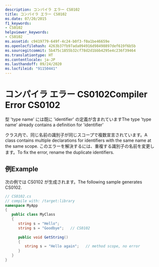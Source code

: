 ```yaml
---
description: コンパイラ エラー CS0102
title: コンパイラ エラー CS0102
ms.date: 07/20/2015
f1_keywords:
- CS0102
helpviewer_keywords:
- CS0102
ms.assetid: c9419779-649f-4c24-b0f3-f0a1be46659e
ms.openlocfilehash: 4263b37fb97ada094916d98498897def619f6b5b
ms.sourcegitcommit: 5b475c1855b32cf78d2d1bbb4295e4c236f39464
ms.translationtype: HT
ms.contentlocale: ja-JP
ms.lasthandoff: 09/24/2020
ms.locfileid: "91150441"
---
```

# <a name="compiler-error-cs0102"></a><span data-ttu-id="e7620-103">コンパイラ エラー CS0102</span><span class="sxs-lookup"><span data-stu-id="e7620-103">Compiler Error CS0102</span></span>

<span data-ttu-id="e7620-104">型 'type name' には既に 'identifier' の定義が含まれています</span><span class="sxs-lookup"><span data-stu-id="e7620-104">The type 'type name' already contains a definition for 'identifier'</span></span>  
  
 <span data-ttu-id="e7620-105">クラス内で、同じ名前の識別子が同じスコープで複数宣言されています。</span><span class="sxs-lookup"><span data-stu-id="e7620-105">A class contains multiple declarations for identifiers with the same name at the same scope.</span></span> <span data-ttu-id="e7620-106">このエラーを解決するには、重複する識別子の名前を変更します。</span><span class="sxs-lookup"><span data-stu-id="e7620-106">To fix the error, rename the duplicate identifiers.</span></span>  
  
## <a name="example"></a><span data-ttu-id="e7620-107">例</span><span class="sxs-lookup"><span data-stu-id="e7620-107">Example</span></span>  

 <span data-ttu-id="e7620-108">次の例では CS0102 が生成されます。</span><span class="sxs-lookup"><span data-stu-id="e7620-108">The following sample generates CS0102.</span></span>  
  
```csharp  
// CS0102.cs  
// compile with: /target:library  
namespace MyApp  
{  
   public class MyClass  
   {  
      string s = "Hello";  
      string s = "Goodbye";   // CS0102  
  
      public void GetString()  
      {  
         string s = "Hello again";   // method scope, no error  
      }  
   }  
}  
```
